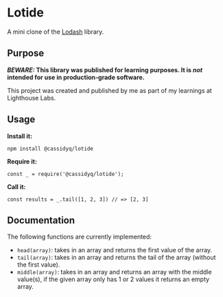 # Lotide

A mini clone of the [Lodash](https://lodash.com) library.

## Purpose

**_BEWARE:_ This library was published for learning purposes. It is _not_ intended for use in production-grade software.**

This project was created and published by me as part of my learnings at Lighthouse Labs. 

## Usage

**Install it:**

`npm install @cassidyq/lotide`

**Require it:**

`const _ = require('@cassidyq/lotide');`

**Call it:**

`const results = _.tail([1, 2, 3]) // => [2, 3]`

## Documentation

The following functions are currently implemented:

* `head(array)`: takes in an array and returns the first value of the array.
* `tail(array)`: takes in an array and returns the tail of the array (without the first value).
* `middle(array)`: takes in an array and returns an array with the middle value(s), if the given array only has 1 or 2 values it returns an empty array.